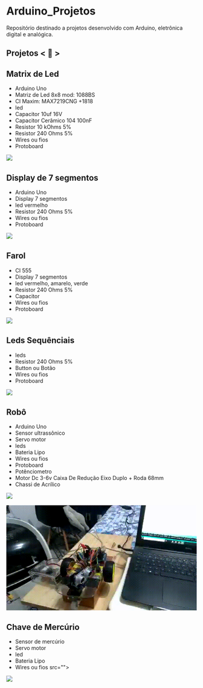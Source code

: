 # Arduino_Projetos
 Repositório destinado a projetos desenvolvido com Arduino, eletrônica digital e analógica.

## Projetos < 🚀 >

## Matrix de Led

* Arduino Uno
* Matriz de Led 8x8 mod: 1088BS
* CI Maxim: MAX7219CNG +1818
* led
* Capacitor 10uf 16V
* Capacitor Cerâmico 104 100nF
* Resistor 10 kOhms 5%
* Resistor 240 Ohms 5%
* Wires ou fios
* Protoboard

![](https://github.com/alexaugusto23/Arduino_Projetos/blob/main/img/matriz_led_01.gif)


## Display de 7 segmentos

* Arduino Uno
* Display 7 segmentos
* led vermelho
* Resistor 240 Ohms 5%
* Wires ou fios
* Protoboard

![](https://github.com/alexaugusto23/Arduino_Projetos/blob/main/img/display_7_segmentos.gif)


## Farol

* CI 555
* Display 7 segmentos
* led vermelho, amarelo, verde
* Resistor 240 Ohms 5%
* Capacitor
* Wires ou fios
* Protoboard

![](https://github.com/alexaugusto23/Arduino_Projetos/blob/main/img/farol.gif)


## Leds Sequênciais

* leds
* Resistor 240 Ohms 5%
* Button ou Botão
* Wires ou fios
* Protoboard

![](https://github.com/alexaugusto23/Arduino_Projetos/blob/main/img/leds_sequenciais.gif)


 ## Robô

* Arduino Uno
* Sensor ultrassônico
* Servo motor
* leds
* Bateria Lipo
* Wires ou fios
* Protoboard
* Potênciometro
* Motor Dc 3-6v Caixa De Redução Eixo Duplo + Roda 68mm
* Chassi de Acrílico

![](https://github.com/alexaugusto23/Arduino_Projetos/blob/main/img/sensor_distancia.gif)

![](https://github.com/alexaugusto23/Arduino_Projetos/blob/main/img/servor_motor.gif)


 ## Chave de Mercúrio

* Sensor de mercúrio
* Servo motor
* led
* Bateria Lipo
* Wires ou fios
src="">

![](https://github.com/alexaugusto23/Arduino_Projetos/blob/main/img/sensor_mercurio.gif)